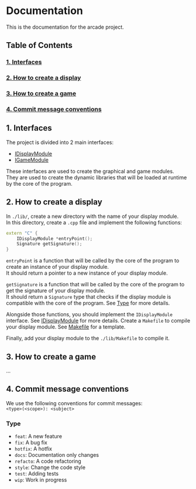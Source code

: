# Documentation

This is the documentation for the arcade project.

## Table of Contents
### [1. Interfaces](#1-interfaces)
### [2. How to create a display](#2-how-to-create-a-display)
### [3. How to create a game](#3-how-to-create-a-game)
### [4. Commit message conventions](#4-commit-message-conventions)


## 1. Interfaces

The project is divided into 2 main interfaces:

- [IDisplayModule](IDisplayModule.md)
- [IGameModule](IGameModule.md)

These interfaces are used to create the graphical and game modules.<br>
They are used to create the dynamic libraries that will be loaded at runtime by the core of the program.

## 2. How to create a display

In `./lib/`, create a new directory with the name of your display module.<br>
In this directory, create a `.cpp` file and implement the following functions:

```c++
extern "C" {
    IDisplayModule *entryPoint();
    Signature getSignature();
}
```

`entryPoint` is a function that will be called by the core of the program to create an instance of your display module.<br>
It should return a pointer to a new instance of your display module.

`getSignature` is a function that will be called by the core of the program to get the signature of your display module.<br>
It should return a `Signature` type that checks if the display module is compatible with the core of the program. See [Type](Type.md) for more details.

Alongside those functions, you should implement the `IDisplayModule` interface. See [IDisplayModule](IDisplayModule.md) for more details.
Create a `Makefile` to compile your display module. See [Makefile](LibMakefile.md) for a template.

Finally, add your display module to the `./lib/Makefile` to compile it.

## 3. How to create a game

...

## 4. Commit message conventions

We use the following conventions for commit messages:<br>
`<type>(<scope>): <subject>`

### Type
- `feat`: A new feature
- `fix`: A bug fix
- `hotfix`: A hotfix
- `docs`: Documentation only changes
- `refacto`: A code refactoring
- `style`: Change the code style
- `test`: Adding tests
- `wip`: Work in progress
